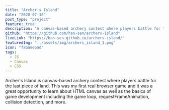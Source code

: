 ```yaml
---
title: "Archer's Island"
date: "2020-07-18"
post_type: "project"
feature: true
description: "A canvas-based archery contest where players battle for the last piece of land."
github: "https://github.com/han-sen/archers-island"
liveLink: "https://han-sen.github.io/archers-island/"
featuredImg: "../assets/img/archers_island_1.png"
icon: "faGamepad"
tags:
  - JS
  - Canvas
  - CSS
---
```


Archer's Island is canvas-based archery contest where players battle for the last piece of land. This was my first real browser game and it was a great opportunity to learn about HTML canvas as well as the basics of game development including the game loop, requestFrameAnimation, collision detection, and more.
